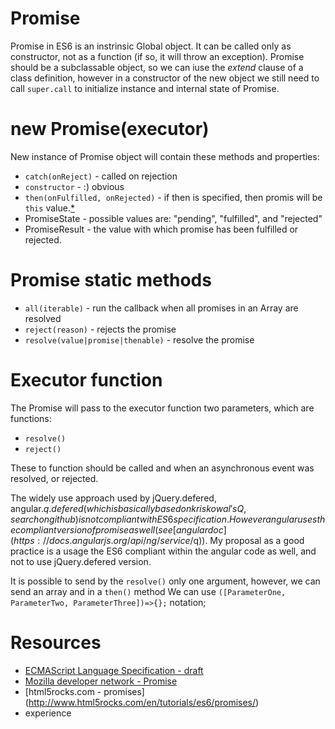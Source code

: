 # Promise

Promise in ES6 is an instrinsic Global object. It can be called only as constructor, not as a function (if so, it will throw an exception). Promise should be a subclassable object, so we can iuse the _extend_ clause of a class definition, however in a constructor of the new object we still need to call `super.call` to initialize instance and internal state of Promise.

# new Promise(executor)
New instance of Promise object will contain these methods and properties:

  - `catch(onReject)` - called on rejection
  - `constructor` - :) obvious
  - `then(onFulfilled, onRejected)` - if then is specified, then promis will be `this` value.[*](http://people.mozilla.org/~jorendorff/es6-draft.html#sec-promise.prototype.then)
  - PromiseState - possible values are: "pending", "fulfilled", and "rejected"
  - PromiseResult - the value with which promise has been fulfilled or rejected.

# Promise static methods

  - `all(iterable)` - run the callback when all promises in an Array are resolved
  - `reject(reason)` - rejects the promise
  - `resolve(value|promise|thenable)` - resolve the promise

# Executor function

The Promise will pass to the executor function two parameters, which are functions:

  - `resolve()`
  - `reject()`

These to function should be called and when an asynchronous event was resolved, or rejected.

The widely use approach used by jQuery.defered, angular.$q.defered (which is basically based on kriskowal's Q, search on github) is not compliant with ES6 specification. However angular uses the compliant version of promise as well (see [angular doc](https://docs.angularjs.org/api/ng/service/$q)).
My proposal as a good practice is a usage the ES6 compliant within the angular code as well, and not to use jQuery.defered version.

It is possible to send by the `resolve()` only one argument, however, we can send an array and in a `then()` method We can use `([ParameterOne, ParameterTwo, ParameterThree])=>{};` notation;

# Resources

  - [ECMAScript Language Specification - draft](http://people.mozilla.org/~jorendorff/es6-draft.html)
  - [Mozilla developer network - Promise](https://developer.mozilla.org/en-US/docs/Web/JavaScript/Reference/Global_Objects/Promise/prototype)
  - [html5rocks.com - promises] (http://www.html5rocks.com/en/tutorials/es6/promises/)
  - experience
